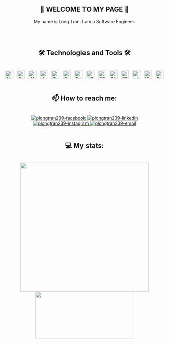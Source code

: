 <!--
<div align="center">
    <a href="#" target="_blank">
      <img src="./longtran.svg" width="600" alt="longtran" />
    </a>
</div>
<br>
-->


<h2 align="center">👋 WELCOME TO MY PAGE 👋</h2>

<p align="center">My name is Long Tran. I am a Software Engineer.</p>

<!--
<div align="center">
    <a href="https://app.daily.dev/plongtran239"><img src="https://api.daily.dev/devcards/v2/CuIdJa9FK4zZOqlNn50pQ.png?type=wide&r=f3z" width="652" alt="Long Tran's Dev Card"/></a>
</div>
-->

<br>

<br>

<h2 align="center">🛠 Technologies and Tools 🛠</h2>

<br>

<div align="center">
    <span><img src="https://img.shields.io/badge/Node.js-282C34?logo=node.js&logoColor=00F200" alt="Node.js logo" title="Node.js" height="25" /></span>
    &nbsp;
    <span><img src="https://img.shields.io/badge/Express-282C34?logo=express&logoColor=FFFFFF" alt="Express.js logo" title="Express.js" height="25" /></span>
    &nbsp;
    <span><img src="https://img.shields.io/badge/MongoDB-282C34?logo=mongodb&logoColor=47A248" alt="MongoDB logo" title="MongoDB" height="25" /></span>
    &nbsp;
    <span><img src="https://img.shields.io/badge/JavaScript-282C34?logo=javascript&logoColor=F7DF1E" alt="JavaScript logo" title="JavaScript" height="25" /></span>
    &nbsp;
    <span><img src="https://img.shields.io/badge/TypeScript-282C34?logo=typescript&logoColor=3178C6" alt="TypeScript logo" title="TypeScript" height="25" /></span>
    &nbsp;
    <span><img src="https://img.shields.io/badge/ReactJS-282C34?logo=react&logoColor=61DAFB" alt="ReactJS logo" title="ReactJS" height="25" /></span>
    &nbsp;
    <span><img src="https://img.shields.io/badge/Tailwind%20CSS-282C34?logo=tailwind-css&logoColor=38B2AC" alt="TailwindCSS logo" title="TailwindCSS" height="25" /></span>
    &nbsp;
    <span><img src="https://img.shields.io/badge/HTML5-282C34?logo=html5&logoColor=E34F26" alt="HTML5 logo" title="HTML5" height="25" /></span>
    &nbsp;
    <span><img src="https://img.shields.io/badge/CSS3-282C34?logo=css3&logoColor=1572B6" alt="CSS3 logo" title="CSS3" height="25" /></span>
    &nbsp;
    <span><img src="https://img.shields.io/badge/Sass-282C34?logo=sass&logoColor=CC6699" alt="SASS logo" title="SASS" height="25" /></span>
    &nbsp;
    <span><img src="https://img.shields.io/badge/ESLint-282C34?logo=eslint&logoColor=4B32C3" alt="ESLint logo" title="ESLint" height="25" /></span>
    &nbsp;
    <span><img src="https://img.shields.io/badge/git-282C34?logo=git&logoColor=F05032" alt="git logo" title="git" height="25" /></span>
    &nbsp;
    <span><img src="https://img.shields.io/badge/VS%20Code-282C34?logo=visual-studio-code&logoColor=007ACC" alt="Visual Studio Code logo" title="Visual Studio Code" height="25" /></span>
    &nbsp;
    <span><img src="https://img.shields.io/badge/Firebase-282C34?logo=firebase&logoColor=FFCA28" alt="Firebase logo" title="Firebase" height="25" /></span>
    &nbsp;
</div>

<h2 align="center">📫 How to reach me:</h2>

<br>

<div align="center">
    <a href="https://www.facebook.com/plongtran239/" target="_blank">
    <img src="https://img.icons8.com/bubbles/100/000000/facebook-new.png" alt="plongtran239-facebook" />
  </a>
  <a href="https://www.linkedin.com/in/plongtran239" target="_blank">
    <img src="https://img.icons8.com/bubbles/100/000000/linkedin.png" alt="plongtran239-linkedin" />
  </a>
  <a href="https://instagram.com/plongtran239" target="_blank">
    <img src="https://img.icons8.com/bubbles/100/000000/instagram.png" alt="plongtran239-instagram" />
  </a>
  <a href="mailto:plongtran239@gmail.com" target="top">
    <img src="https://img.icons8.com/bubbles/100/000000/apple-mail.png" alt="plongtran239-email" />
  </a>
</div>

<br>

<h2 align="center">💻 My stats: </h2>

<br>

<div align="center">
    <img width="410" align="center" src="https://github-readme-stats.vercel.app/api?username=plongtran239&show_icons=true&theme=tokyonight&hide=issues" />
    <img width="315" height="149" align="center" src="https://github-readme-stats.vercel.app/api/top-langs/?username=plongtran239&layout=compact&langs_count=8&hide=&&title_color=61dafb&text_color=ffffff&icon_color=61dafb&bg_color=20232a" />
</div>
</div>
